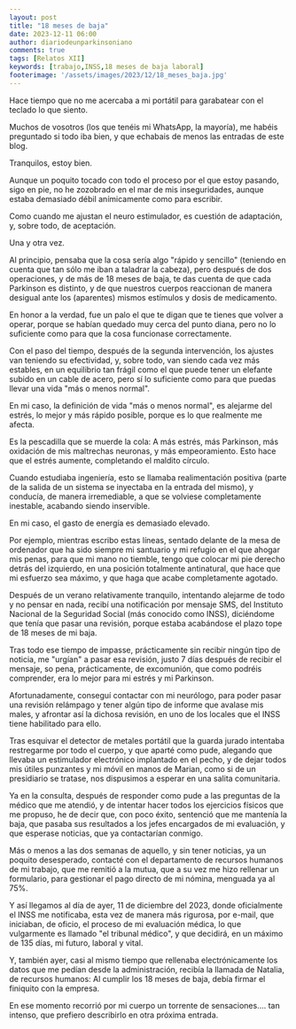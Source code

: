 ```yaml
---
layout: post
title: "18 meses de baja"
date: 2023-12-11 06:00
author: diariodeunparkinsoniano
comments: true
tags: [Relatos XII] 
keywords: [trabajo,INSS,18 meses de baja laboral]
footerimage: '/assets/images/2023/12/18_meses_baja.jpg'
---
```

Hace tiempo que no me acercaba a mi portátil para garabatear con el teclado lo que siento.

Muchos de vosotros (los que tenéis mi WhatsApp, la mayoría), me habéis preguntado si todo iba bien, y que echabais de menos las entradas de este blog.

Tranquilos, estoy bien.

Aunque un poquito tocado con todo el proceso por el que estoy pasando, sigo en pie, no he zozobrado en el mar de mis inseguridades, aunque estaba demasiado débil anímicamente como para escribir.

Como cuando me ajustan el neuro estimulador, es cuestión de adaptación, y, sobre todo, de aceptación.

Una y otra vez.

Al principio, pensaba que la cosa sería algo "rápido y sencillo" (teniendo en cuenta que tan sólo me iban a taladrar la cabeza), pero después de dos operaciones, y de más de 18 meses de baja, te das cuenta de que cada Parkinson es distinto, y de que nuestros cuerpos reaccionan de manera desigual ante los (aparentes) mismos estímulos y dosis de medicamento.

En honor a la verdad, fue un palo el que te digan que te tienes que volver a operar, porque se habían quedado muy cerca del punto diana, pero no lo suficiente como para que la cosa funcionase correctamente.

Con el paso del tiempo, después de la segunda intervención, los ajustes van teniendo su efectividad, y, sobre todo, van siendo cada vez más estables, en un equilibrio tan frágil como el que puede tener un elefante subido en un cable de acero, pero sí lo suficiente como para que puedas llevar una vida "más o menos normal".

En mi caso, la definición de vida "más o menos normal", es alejarme del estrés, lo mejor y más rápido posible, porque es lo que realmente me afecta.

Es la pescadilla que se muerde la cola: A más estrés, más Parkinson, más oxidación de mis maltrechas neuronas, y más empeoramiento. Esto hace que el estrés aumente, completando el maldito círculo.

Cuando estudiaba ingeniería, esto se llamaba realimentación positiva (parte de la salida de un sistema se inyectaba en la entrada del mismo), y conducía, de manera irremediable, a que se volviese completamente inestable, acabando siendo inservible.

En mi caso, el gasto de energía es demasiado elevado.

Por ejemplo, mientras escribo estas líneas, sentado delante de la mesa de ordenador que ha sido siempre mi santuario y mi refugio en el que ahogar mis penas, para que mi mano no tiemble, tengo que colocar mi pie derecho detrás del izquierdo, en una posición totalmente antinatural, que hace que mi esfuerzo sea máximo, y que haga que acabe completamente agotado.

Después de un verano relativamente tranquilo, intentando alejarme de todo y no pensar en nada, recibí una notificación por mensaje SMS, del Instituto Nacional de la Seguridad Social (más conocido como INSS), diciéndome que tenía que pasar una revisión, porque estaba acabándose el plazo tope de 18 meses de mi baja.

Tras todo ese tiempo de impasse, prácticamente sin recibir ningún tipo de noticia, me "urgían" a pasar esa revisión, justo 7 días después de recibir el mensaje, so pena, prácticamente, de excomunión, que como podréis comprender, era lo mejor para mi estrés y mi Parkinson.

Afortunadamente, conseguí contactar con mi neurólogo, para poder pasar una revisión relámpago y tener algún tipo de informe que avalase mis males, y afrontar así la dichosa revisión, en uno de los locales que el INSS tiene habilitado para ello.

Tras esquivar el detector de metales portátil que la guarda jurado intentaba restregarme por todo el cuerpo, y que aparté como pude, alegando que llevaba un estimulador electrónico implantado en el pecho, y de dejar todos mis útiles punzantes y mi móvil en manos de Marian, como si de un presidiario se tratase, nos dispusimos a esperar en una salita comunitaria.

Ya en la consulta, después de responder como pude a las preguntas de la médico que me atendió, y de intentar hacer todos los ejercicios físicos que me propuso, he de decir que, con poco éxito, sentenció que me mantenía la baja, que pasaba sus resultados a los jefes encargados de mi evaluación, y que esperase noticias, que ya contactarían conmigo.

Más o menos a las dos semanas de aquello, y sin tener noticias, ya un poquito desesperado, contacté con el departamento de recursos humanos de mi trabajo, que me remitió a la mutua, que a su vez me hizo rellenar un formulario, para gestionar el pago directo de mi nómina, menguada ya al 75%.

Y así llegamos al día de ayer, 11 de diciembre del 2023, donde oficialmente el INSS me notificaba, esta vez de manera más rigurosa, por e-mail, que iniciaban, de oficio, el proceso de mi evaluación médica, lo que vulgarmente es llamado "el tribunal médico", y que decidirá, en un máximo de 135 días, mi futuro, laboral y vital.

Y, también ayer, casi al mismo tiempo que rellenaba electrónicamente los datos que me pedían desde la administración, recibía la llamada de Natalia, de recursos humanos: Al cumplir los 18 meses de baja, debía firmar el finiquito con la empresa.

En ese momento recorrió por mi cuerpo un torrente de sensaciones.... tan intenso, que prefiero describirlo en otra próxima entrada.